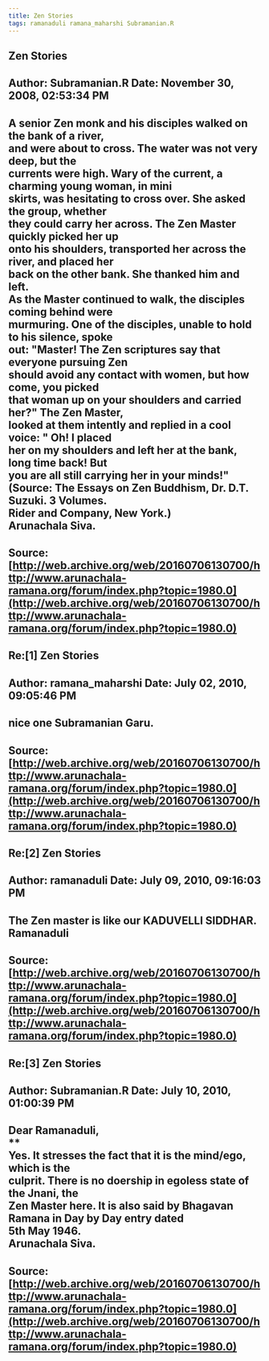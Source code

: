 ```yaml
--- 
title: Zen Stories   
tags: ramanaduli ramana_maharshi Subramanian.R  
---  
```

## Zen Stories  
Author: Subramanian.R       Date: November 30, 2008, 02:53:34 PM  
---  
A senior Zen monk and his disciples walked on the bank of a river,   
and were about to cross. The water was not very deep, but the   
currents were high. Wary of the current, a charming young woman, in mini  
skirts, was hesitating to cross over. She asked the group, whether   
they could carry her across. The Zen Master quickly picked her up   
onto his shoulders, transported her across the river, and placed her   
back on the other bank. She thanked him and left.   
As the Master continued to walk, the disciples coming behind were   
murmuring. One of the disciples, unable to hold to his silence, spoke   
out: "Master! The Zen scriptures say that everyone pursuing Zen   
should avoid any contact with women, but how come, you picked   
that woman up on your shoulders and carried her?" The Zen Master,   
looked at them intently and replied in a cool voice: " Oh! I placed   
her on my shoulders and left her at the bank, long time back! But   
you are all still carrying her in your minds!"   
(Source: The Essays on Zen Buddhism, Dr. D.T. Suzuki. 3 Volumes.   
Rider and Company, New York.)   
Arunachala Siva.
 ---  
Source:[http://web.archive.org/web/20160706130700/http://www.arunachala-ramana.org/forum/index.php?topic=1980.0](http://web.archive.org/web/20160706130700/http://www.arunachala-ramana.org/forum/index.php?topic=1980.0)   
---  

## Re:[1] Zen Stories  
Author: ramana_maharshi     Date: July 02, 2010, 09:05:46 PM  
---  
nice one Subramanian Garu.
 ---  
Source:[http://web.archive.org/web/20160706130700/http://www.arunachala-ramana.org/forum/index.php?topic=1980.0](http://web.archive.org/web/20160706130700/http://www.arunachala-ramana.org/forum/index.php?topic=1980.0)   
---  

## Re:[2] Zen Stories  
Author: ramanaduli          Date: July 09, 2010, 09:16:03 PM  
---  
The Zen master is like our KADUVELLI SIDDHAR.   
Ramanaduli
 ---  
Source:[http://web.archive.org/web/20160706130700/http://www.arunachala-ramana.org/forum/index.php?topic=1980.0](http://web.archive.org/web/20160706130700/http://www.arunachala-ramana.org/forum/index.php?topic=1980.0)   
---  

## Re:[3] Zen Stories  
Author: Subramanian.R       Date: July 10, 2010, 01:00:39 PM  
---  
Dear Ramanaduli,   
**   
Yes. It stresses the fact that it is the mind/ego, which is the   
culprit. There is no doership in egoless state of the Jnani, the   
Zen Master here. It is also said by Bhagavan Ramana in Day by Day entry dated  
5th May 1946.   
Arunachala Siva.
 ---  
Source:[http://web.archive.org/web/20160706130700/http://www.arunachala-ramana.org/forum/index.php?topic=1980.0](http://web.archive.org/web/20160706130700/http://www.arunachala-ramana.org/forum/index.php?topic=1980.0)   
---  

